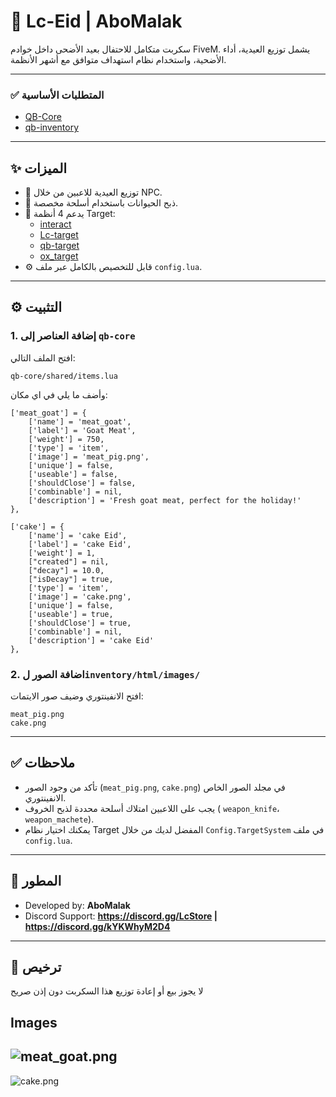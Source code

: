 # 🐐 Lc-Eid | AboMalak

سكربت متكامل للاحتفال بعيد الأضحى داخل خوادم FiveM. يشمل توزيع العيدية، أداء الأضحية، واستخدام نظام استهداف متوافق مع أشهر الأنظمة.

---

### ✅ المتطلبات الأساسية

- [QB-Core](https://github.com/qbcore-framework/qb-core)
- [qb-inventory](https://github.com/qbcore-framework/qb-inventory)
---

## ✨ الميزات

- 🎁 توزيع العيدية للاعبين من خلال NPC.
- 🔪 ذبح الحيوانات باستخدام أسلحة مخصصة.
- 🔄 يدعم 4 أنظمة Target:
  - [interact](https://github.com/darktrovx/interact)
  - [Lc-target](https://github.com/Lc-Scripts/Lc-target)
  - [qb-target](https://github.com/qbcore-framework/qb-target)
  - [ox_target](https://github.com/overextended/ox_target)
- ⚙️ قابل للتخصيص بالكامل عبر ملف `config.lua`.

---

## ⚙️ التثبيت

### 1. إضافة العناصر إلى `qb-core`

افتح الملف التالي:

```
qb-core/shared/items.lua
```

وأضف ما يلي في اي مكان:
```
['meat_goat'] = {
    ['name'] = 'meat_goat',
    ['label'] = 'Goat Meat',
    ['weight'] = 750,
    ['type'] = 'item',
    ['image'] = 'meat_pig.png',
    ['unique'] = false,
    ['useable'] = false,
    ['shouldClose'] = false,
    ['combinable'] = nil,
    ['description'] = 'Fresh goat meat, perfect for the holiday!'
},

['cake'] = {
    ['name'] = 'cake Eid',
    ['label'] = 'cake Eid',
    ['weight'] = 1,
    ["created"] = nil,
    ["decay"] = 10.0,
    ["isDecay"] = true,
    ['type'] = 'item',
    ['image'] = 'cake.png',
    ['unique'] = false,
    ['useable'] = true,
    ['shouldClose'] = true,
    ['combinable'] = nil,
    ['description'] = 'cake Eid'
},
```

### 2. اضافة الصور ل`inventory/html/images/`

افتح الانفينتوري وضيف صور الايتمات:
```
meat_pig.png
cake.png
```

---
## ✅ ملاحظات

- تأكد من وجود الصور (`meat_pig.png`, `cake.png`) في مجلد الصور الخاص الانفينتوري.
- يجب على اللاعبين امتلاك أسلحة محددة لذبح الخروف ( `weapon_knife`، `weapon_machete`).
- يمكنك اختيار نظام Target المفضل لديك من خلال `Config.TargetSystem` في ملف `config.lua`.

---

## 📌 المطور

- Developed by: **AboMalak**
- Discord Support: **https://discord.gg/LcStore | https://discord.gg/kYKWhyM2D4**

---

## 📜 ترخيص

لا يجوز بيع أو إعادة توزيع هذا السكربت دون إذن صريح

## Images

![meat_goat.png](https://cdn.discordapp.com/attachments/1057493068439359549/1380747013448142950/meat_pig.png?ex=6845005d&is=6843aedd&hm=5c866582bad364c1542224d9f5c5e126375d8af270a6636424c7185eac4d768e&)
--
![cake.png](https://cdn.discordapp.com/attachments/1057493068439359549/1380747966939398185/cake.png?ex=68450140&is=6843afc0&hm=4eaea7b41fe259426c6c8faca9ac37ece7198919309bbc812bc4068704f395a7&)
